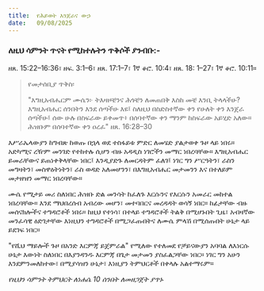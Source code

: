```yaml
---
title:  የሕይወት እንጀራና ውኃ
date:   09/08/2025
---
```



### ለዚህ ሳምንት ጥናት የሚከተሉትን ጥቅሶች ያንብቡ:- 

ዘጸ. 15:22–16:36፣ ዘፍ. 3:1–6፣ ዘጸ. 17:1–7፣ 1ኛ ቆሮ. 10:4፣ ዘጸ. 18: 1–27፣ 1ኛ ቆሮ. 10:11።

> <p>የመታሰቢያ ጥቅስ፡</p> 
> "እግዚአብሔርም ሙሴን፦ ትእዛዞቼንና ሕጎቼን ለመጠበቅ እስከ መቼ እንቢ ትላላችሁ? እግዚአብሔር ሰንበትን እንደ ሰጣችሁ እዩ፤ ስለዚህ በስድስተኛው ቀን የሁለት ቀን እንጀራ ሰጣችሁ፤ ሰው ሁሉ በስፍራው ይቀመጥ፥ በሰባተኛው ቀን ማንም ከስፍራው አይሂድ አለው። ሕዝቡም በሰባተኛው ቀን ዐረፈ" ዘጸ. 16:28–30

እሥራኤላውያን ከግብጽ ከወጡ በኋላ ወደ ተስፋይቱ ምድር ለመሄድ ያልታወቀ ጉዞ ላይ ነበሩ። አድካሚና ረዥም መንገድ የተከተሉ ሲሆን ብዙ አዳዲስ ነገሮችን መማር ነበረባቸው። እግዚአብሔር ይመራቸውና ይጠነቀቅላቸው ነበር፤ እንዲያድጉ ለመርዳትም ፈለገ፤ ነገር ግን ሥርዓትን፣ ራስን መግዛትን፣ መስዋዕትነትን፣ ራስ ወዳድ አለመሆንን፣ በእግዚአብሔር መታመንን እና በተለይም መታዘዝን መማር ነበረባቸው።

ሙሴ የሚታይ መሪ ስለነበር ሕዝቡ ድል መንሳት ከፈለጉ እርሱንና የእርሱን አመራር መከተል ነበረባቸው። እንደ ማህበረሰብ አብረው መሆን፣ መተባበርና መረዳዳት ወሳኝ ነበር። ከፊታቸው ብዙ መሰናክሎችና ተግዳሮቶች ነበሩ። ከዚህ የተነሳ፣ በተላይ ተግዳሮቶች ትልቅ በሚሆኑበት ጊዜ፣ አብዛኛው መንፈሳዊ ዕድገታቸው እነዚህን ተግዳሮቶች በሚጋፈጡበትና ለሙሴ ምላሽ በሚሰጡበት ሁኔታ ላይ ይደገፍ ነበር።

"የሺህ ማይሎች ጉዞ በአንድ እርምጃ ይጀምራል" የሚለው የተለመደ የቻይናውያን አባባል ለእነርሱ ሁኔታ እውነት ስለነበር በእያንዳንዱ እርምጃ በጌታ መታመን ያስፈልጋቸው ነበር። ነገር ግን አሁን እንደምንመለከተው፣ በሚያሳዝን ሁኔታ፣ እነዚያን ትምህርቶች በቀላሉ አልተማሩም።

*የዚህን ሳምንት ትምህርት ለነሐሴ 10 ሰንበት ለመዘጋጀት ያጥኑ*